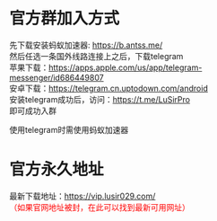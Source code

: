 # 官方群加入方式

先下载安装蚂蚁加速器: https://b.antss.me/<br/>
然后任选一条国外线路连接上之后，下载telegram<br/>
苹果下载：https://apps.apple.com/us/app/telegram-messenger/id686449807<br/>
安卓下载：https://telegram.cn.uptodown.com/android<br/>
安装telegram成功后，访问：https://t.me/LuSirPro<br/>
即可成功入群<br/>

使用telegram时需使用蚂蚁加速器

# 官方永久地址
最新下载地址：https://vip.lusir029.com/<br/>
<font color=#ff0000>（如果官网地址被封，在此可以找到最新可用网址）</font><br/>
